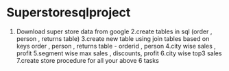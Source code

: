 # Superstoresqlproject
1. Download super store data from google
2.create tables in sql (order , person , returns table)
3.create new table using join tables based on keys
order , person , returns table - orderid , person
4.city wise sales , profit
5.segment wise max sales , discounts, profit
6.city wise top3 sales
7.create store procedure for all your above 6 tasks
